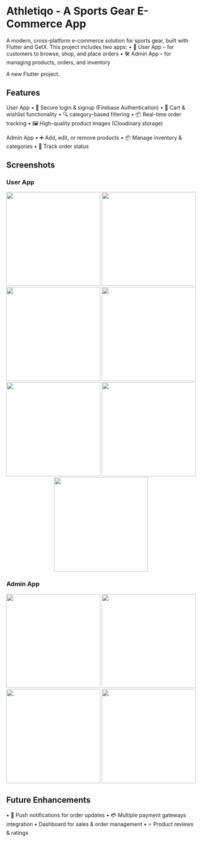 # Athletiqo - A Sports Gear E-Commerce App

A modern, cross-platform e-commerce solution for sports gear, built with Flutter and GetX.
This project includes two apps:
 • 👤 User App – for customers to browse, shop, and place orders
 • 🛠 Admin App – for managing products, orders, and inventory

A new Flutter project.

## Features

User App
 • 🔐 Secure login & signup (Firebase Authentication)
 • 🛒 Cart & wishlist functionality
 • 🔍 category-based filtering
 • 📦 Real-time order tracking
 • 🖼 High-quality product images (Cloudinary storage)

Admin App
 • ➕ Add, edit, or remove products
 • 📦 Manage inventory & categories
 • 🚚 Track order status

## Screenshots  

### User App
<p align="center">
  <img src="assets/screenshots/Login Screen.png" width="250" />
  <img src="assets/screenshots/User Home Screen.png" width="250" />
  <img src="assets/screenshots/Store Screen.png" width="250" />
  <img src="assets/screenshots/Store Screen 2.png" width="250" />
  <img src="assets/screenshots/Product Description Screen.png" width="250" />
  <img src="assets/screenshots/Cart Screen.png" width="250" />
  <img src="assets/screenshots/User Checkout Screen.png" width="250" />
</p>

### Admin App  
<p align="center">
  <img src="assets/screenshots/Admin Product Screen.png" width="250" />
  <img src="assets/screenshots/Add Product Screen.png" width="250" />
  <img src="assets/screenshots/Orders Screen.png" width="250" />
  <img src="assets/screenshots/Order Detail Screen.png" width="250" />
</p>

## Future Enhancements
 • 🔔 Push notifications for order updates
 • 💳 Multiple payment gateways integration
 • Dashboard for sales & order management
 • ⭐ Product reviews & ratings
